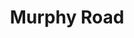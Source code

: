 ---
abv: 6.2%
alt:
availability: Keg
bitterness: 
description: The base beer for our rotating milk stout series. Silky mouthfeel and big notes of chocolate rounded by subtle roast and a slight sweetness on the back end.
gravity: 
hops: 
ibu: 34
img: murphy-road.jpg
layout: beer
malt: 
modal-id: murphy-road
title: Murphy Road
on-tap: nope
sourness: 
style: Milk Stout
---